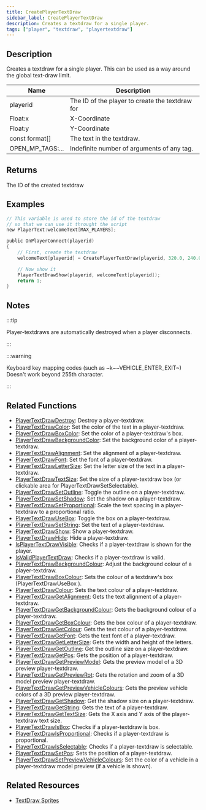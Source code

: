 ```yaml
---
title: CreatePlayerTextDraw
sidebar_label: CreatePlayerTextDraw
description: Creates a textdraw for a single player.
tags: ["player", "textdraw", "playertextdraw"]
---
```


## Description

Creates a textdraw for a single player. This can be used as a way around the global text-draw limit.

| Name             | Description                                     |
|------------------|-------------------------------------------------|
| playerid         | The ID of the player to create the textdraw for |
| Float:x          | X-Coordinate                                    |
| Float:y          | Y-Coordinate                                    |
| const format[]   | The text in the textdraw.                       |
| OPEN_MP_TAGS:... | Indefinite number of arguments of any tag.      |

## Returns

The ID of the created textdraw

## Examples

```c
// This variable is used to store the id of the textdraw
// so that we can use it throught the script
new PlayerText:welcomeText[MAX_PLAYERS];

public OnPlayerConnect(playerid)
{
    // First, create the textdraw
    welcomeText[playerid] = CreatePlayerTextDraw(playerid, 320.0, 240.0, "Welcome to my OPEN.MP server");

    // Now show it
    PlayerTextDrawShow(playerid, welcomeText[playerid]);
    return 1;
}
```

## Notes

:::tip

Player-textdraws are automatically destroyed when a player disconnects.

:::

:::warning

Keyboard key mapping codes (such as ~k~~VEHICLE_ENTER_EXIT~) Doesn't work beyond 255th character.

:::

## Related Functions

- [PlayerTextDrawDestroy](PlayerTextDrawDestroy): Destroy a player-textdraw.
- [PlayerTextDrawColor](PlayerTextDrawColor): Set the color of the text in a player-textdraw.
- [PlayerTextDrawBoxColor](PlayerTextDrawBoxColor): Set the color of a player-textdraw's box.
- [PlayerTextDrawBackgroundColor](PlayerTextDrawBackgroundColor): Set the background color of a player-textdraw.
- [PlayerTextDrawAlignment](PlayerTextDrawAlignment): Set the alignment of a player-textdraw.
- [PlayerTextDrawFont](PlayerTextDrawFont): Set the font of a player-textdraw.
- [PlayerTextDrawLetterSize](PlayerTextDrawLetterSize): Set the letter size of the text in a player-textdraw.
- [PlayerTextDrawTextSize](PlayerTextDrawTextSize): Set the size of a player-textdraw box (or clickable area for PlayerTextDrawSetSelectable).
- [PlayerTextDrawSetOutline](PlayerTextDrawSetOutline): Toggle the outline on a player-textdraw.
- [PlayerTextDrawSetShadow](PlayerTextDrawSetShadow): Set the shadow on a player-textdraw.
- [PlayerTextDrawSetProportional](PlayerTextDrawSetProportional): Scale the text spacing in a player-textdraw to a proportional ratio.
- [PlayerTextDrawUseBox](PlayerTextDrawUseBox): Toggle the box on a player-textdraw.
- [PlayerTextDrawSetString](PlayerTextDrawSetString): Set the text of a player-textdraw.
- [PlayerTextDrawShow](PlayerTextDrawShow): Show a player-textdraw.
- [PlayerTextDrawHide](PlayerTextDrawHide): Hide a player-textdraw.
- [IsPlayerTextDrawVisible](IsPlayerTextDrawVisible): Checks if a player-textdraw is shown for the player.
- [IsValidPlayerTextDraw](IsValidPlayerTextDraw): Checks if a player-textdraw is valid.
- [PlayerTextDrawBackgroundColour](PlayerTextDrawBackgroundColour): Adjust the background colour of a player-textdraw.
- [PlayerTextDrawBoxColour](PlayerTextDrawBoxColour): Sets the colour of a textdraw's box (PlayerTextDrawUseBox ).
- [PlayerTextDrawColour](PlayerTextDrawColour): Sets the text colour of a player-textdraw.
- [PlayerTextDrawGetAlignment](PlayerTextDrawGetAlignment): Gets the text alignment of a player-textdraw.
- [PlayerTextDrawGetBackgroundColour](PlayerTextDrawGetBackgroundColour): Gets the background colour of a player-textdraw.
- [PlayerTextDrawGetBoxColour](PlayerTextDrawGetBoxColour): Gets the box colour of a player-textdraw.
- [PlayerTextDrawGetColour](PlayerTextDrawGetColour): Gets the text colour of a player-textdraw.
- [PlayerTextDrawGetFont](PlayerTextDrawGetFont): Gets the text font of a player-textdraw.
- [PlayerTextDrawGetLetterSize](PlayerTextDrawGetLetterSize): Gets the width and height of the letters.
- [PlayerTextDrawGetOutline](PlayerTextDrawGetOutline): Get the outline size on a player-textdraw.
- [PlayerTextDrawGetPos](PlayerTextDrawGetPos): Gets the position of a player-textdraw.
- [PlayerTextDrawGetPreviewModel](PlayerTextDrawGetPreviewModel): Gets the preview model of a 3D preview player-textdraw.
- [PlayerTextDrawGetPreviewRot](PlayerTextDrawGetPreviewRot): Gets the rotation and zoom of a 3D model preview player-textdraw.
- [PlayerTextDrawGetPreviewVehicleColours](PlayerTextDrawGetPreviewVehicleColours): Gets the preview vehicle colors of a 3D preview player-textdraw.
- [PlayerTextDrawGetShadow](PlayerTextDrawGetShadow): Get the shadow size on a player-textdraw.
- [PlayerTextDrawGetString](PlayerTextDrawGetString): Gets the text of a player-textdraw.
- [PlayerTextDrawGetTextSize](PlayerTextDrawGetTextSize): Gets the X axis and Y axis of the player-textdraw text size.
- [PlayerTextDrawIsBox](PlayerTextDrawIsBox): Checks if a player-textdraw is box.
- [PlayerTextDrawIsProportional](PlayerTextDrawIsProportional): Checks if a player-textdraw is proportional.
- [PlayerTextDrawIsSelectable](PlayerTextDrawIsSelectable): Checks if a player-textdraw is selectable.
- [PlayerTextDrawSetPos](PlayerTextDrawSetPos): Sets the position of a player-textdraw.
- [PlayerTextDrawSetPreviewVehicleColours](PlayerTextDrawSetPreviewVehicleColours): Set the color of a vehicle in a player-textdraw model preview (if a vehicle is shown).

## Related Resources

- [TextDraw Sprites](../resources/textdrawsprites)
